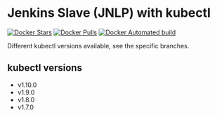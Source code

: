 # Jenkins Slave (JNLP) with kubectl

[![Docker Stars](https://img.shields.io/docker/stars/chrira/jenkins-slave-kubectl-docker-image.svg)](https://hub.docker.com/r/chrira/jenkins-slave-kubectl-docker-image/)
[![Docker Pulls](https://img.shields.io/docker/pulls/chrira/jenkins-slave-kubectl-docker-image.svg)](https://hub.docker.com/r/chrira/jenkins-slave-kubectl-docker-image/)
[![Docker Automated build](https://img.shields.io/docker/automated/chrira/jenkins-slave-kubectl-docker-image.svg)](https://hub.docker.com/r/chrira/jenkins-slave-kubectl-docker-image/)

Different kubectl versions available, see the specific branches.

## kubectl versions
* v1.10.0
* v1.9.0
* v1.8.0
* v1.7.0
